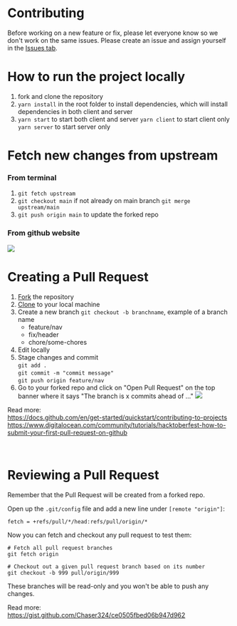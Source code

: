 # Contributing

Before working on a new feature or fix, please let everyone know so we don't work on the same issues. Please create an issue and assign yourself in the [Issues tab](https://assets.digitalocean.com/articles/hfestfirstpr-pr.gif).

# How to run the project locally

1. fork and clone the repository
2. `yarn install` in the root folder to install dependencies, which will install dependencies in both client and server
3. `yarn start` to start both client and server
   `yarn client` to start client only
   `yarn server` to start server only

# Fetch new changes from upstream

### From terminal

1. `git fetch upstream`
2. `git checkout main` if not already on main branch
   `git merge upstream/main`
3. `git push origin main` to update the forked repo

### From github website

[![](https://i.imgur.com/7eLUTJQm.jpg)](https://i.imgur.com/7eLUTJQ.png)

# Creating a Pull Request

1. [Fork](https://docs.github.com/en/get-started/quickstart/fork-a-repo) the repository
2. [Clone](https://docs.github.com/en/get-started/quickstart/fork-a-repo#cloning-your-forked-repository) to your local machine
3. Create a new branch `git checkout -b branchname`, example of a branch name
   - feature/nav
   - fix/header
   - chore/some-chores
4. Edit locally
5. Stage changes and commit <br/>
   `git add .` <br/>
   `git commit -m "commit message"` <br/>
   `git push origin feature/nav`
6. Go to your forked repo and click on "Open Pull Request" on the top banner where it says "The branch is x commits ahead of ..."
   [![](https://i.imgur.com/luSAAVKm.jpg)](https://i.imgur.com/luSAAVK.png)

Read more: <br/>
https://docs.github.com/en/get-started/quickstart/contributing-to-projects
https://www.digitalocean.com/community/tutorials/hacktoberfest-how-to-submit-your-first-pull-request-on-github

<br />

# Reviewing a Pull Request

Remember that the Pull Request will be created from a forked repo.

Open up the `.git/config` file and add a new line under `[remote "origin"]`:

```
fetch = +refs/pull/*/head:refs/pull/origin/*
```

Now you can fetch and checkout any pull request to test them:

```shell
# Fetch all pull request branches
git fetch origin

# Checkout out a given pull request branch based on its number
git checkout -b 999 pull/origin/999
```

These branches will be read-only and you won't be able to push any changes.

Read more: <br />
https://gist.github.com/Chaser324/ce0505fbed06b947d962